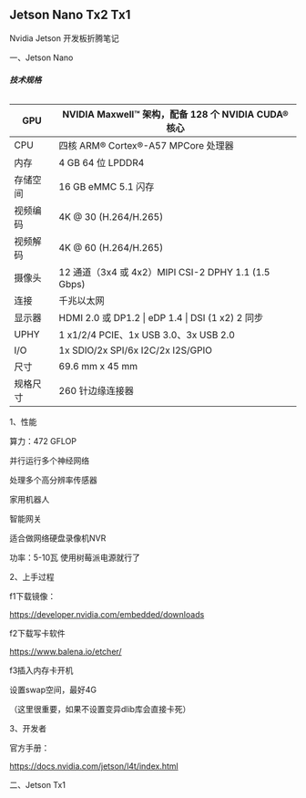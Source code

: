 ## Jetson Nano Tx2 Tx1

Nvidia Jetson 开发板折腾笔记



一、Jetson Nano

###### **技术规格**

| GPU      | NVIDIA Maxwell™ 架构，配备 128 个 NVIDIA CUDA® 核心 |
| -------- | --------------------------------------------------- |
| CPU      | 四核 ARM® Cortex®-A57 MPCore 处理器                 |
| 内存     | 4 GB 64 位 LPDDR4                                   |
| 存储空间 | 16 GB eMMC 5.1 闪存                                 |
| 视频编码 | 4K @ 30 (H.264/H.265)                               |
| 视频解码 | 4K @ 60 (H.264/H.265)                               |
| 摄像头   | 12 通道（3x4 或 4x2）MIPI CSI-2 DPHY 1.1 (1.5 Gbps) |
| 连接     | 千兆以太网                                          |
| 显示器   | HDMI 2.0 或 DP1.2 \| eDP 1.4 \| DSI (1 x2) 2 同步   |
| UPHY     | 1 x1/2/4 PCIE、1x USB 3.0、3x USB 2.0               |
| I/O      | 1x SDIO/2x SPI/6x I2C/2x I2S/GPIO                   |
| 尺寸     | 69.6 mm x 45 mm                                     |
| 规格尺寸 | 260 针边缘连接器                                    |



1、性能

算力：472 GFLOP

并行运行多个神经网络

处理多个高分辨率传感器

家用机器人

智能网关

适合做网络硬盘录像机NVR

功率：5-10瓦  使用树莓派电源就行了

2、上手过程

f1下载镜像：

<https://developer.nvidia.com/embedded/downloads>

f2下载写卡软件

<https://www.balena.io/etcher/>

f3插入内存卡开机

设置swap空间，最好4G

（这里很重要，如果不设置变异dlib库会直接卡死）

3、开发者

官方手册：

<https://docs.nvidia.com/jetson/l4t/index.html>



二、Jetson Tx1